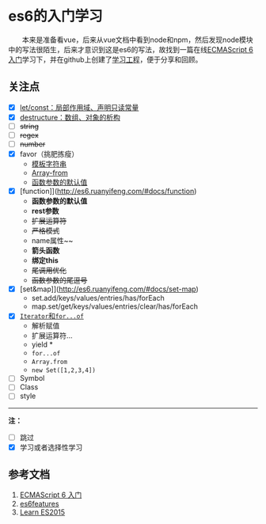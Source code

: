 # es6的入门学习
&emsp;&emsp;本来是准备看vue，后来从vue文档中看到node和npm，然后发现node模块中的写法很陌生，后来才意识到这是es6的写法，故找到一篇在线[ECMAScript 6 入门](http://es6.ruanyifeng.com)学习下，并在github上创建了[学习工程](https://github.com/gmaclinuxer/vue_taste/tree/master/es6-feature)，便于分享和回顾。

## 关注点

- [x] [let/const：局部作用域、声明只读常量](http://es6.ruanyifeng.com/#docs/let)
- [x] [destructure：数组、对象的析构](http://es6.ruanyifeng.com/#docs/destructuring)
- [ ] ~~string~~
- [ ] ~~regex~~
- [ ] ~~number~~
- [x] favor（挑肥拣瘦）
    + [模板字符串](http://es6.ruanyifeng.com/#docs/string#模板字符串)
    + [Array-from](http://es6.ruanyifeng.com/#docs/array#Array-from)
    + [函数参数的默认值](http://es6.ruanyifeng.com/#docs/function#函数参数的默认值)
- [x] [function]](http://es6.ruanyifeng.com/#docs/function)
    + **函数参数的默认值**
    + **rest参数**
    + ~~扩展运算符~~
    + ~~严格模式~~
    + name属性~~
    + **箭头函数**
    + **绑定this**
    + ~~尾调用优化~~
    + ~~函数参数的尾逗号~~
- [x] [set&map]](http://es6.ruanyifeng.com/#docs/set-map)
    + set.add/keys/values/entries/has/forEach
    + map.set/get/keys/values/entries/clear/has/forEach
- [x] [`Iterator`和`for...of`](http://es6.ruanyifeng.com/#docs/iterator)
    + 解析赋值
    + 扩展运算符...
    + yield *
    + `for...of`
    + `Array.from`
    + `new Set([1,2,3,4])`
- [ ] Symbol 
- [ ] Class 
- [ ] style 
____________________________
**注：**
- [ ] 跳过
- [x] 学习或者选择性学习

## 参考文档
1. [ECMAScript 6 入门](http://es6.ruanyifeng.com)
2. [es6features](https://github.com/lukehoban/es6features#readme)
3. [Learn ES2015](http://babeljs.cn/docs/learn-es2015/)

